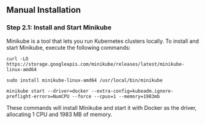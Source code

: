 ## Manual Installation

### Step 2.1: Install and Start Minikube

Minikube is a tool that lets you run Kubernetes clusters locally. To install and start Minikube, execute the following commands:

`curl -LO https://storage.googleapis.com/minikube/releases/latest/minikube-linux-amd64`

`sudo install minikube-linux-amd64 /usr/local/bin/minikube`

`minikube start --driver=docker --extra-config=kubeadm.ignore-preflight-errors=NumCPU --force --cpus=1 --memory=1983mb`

These commands will install Minikube and start it with Docker as the driver, allocating 1 CPU and 1983 MB of memory.